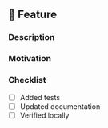 ## 🚀 Feature

### Description
<!-- What does this feature implement? -->

### Motivation
<!-- Why is this feature needed? -->

### Checklist
- [ ] Added tests
- [ ] Updated documentation
- [ ] Verified locally
